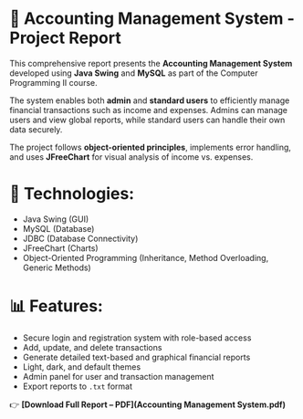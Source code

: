 # 📄 Accounting Management System - Project Report

This comprehensive report presents the **Accounting Management System** developed using **Java Swing** and **MySQL** as part of the Computer Programming II course.

The system enables both **admin** and **standard users** to efficiently manage financial transactions such as income and expenses. Admins can manage users and view global reports, while standard users can handle their own data securely.

The project follows **object-oriented principles**, implements error handling, and uses **JFreeChart** for visual analysis of income vs. expenses.

# 🔧 Technologies:
- Java Swing (GUI)
- MySQL (Database)
- JDBC (Database Connectivity)
- JFreeChart (Charts)
- Object-Oriented Programming (Inheritance, Method Overloading, Generic Methods)

# 📊 Features:
- Secure login and registration system with role-based access
- Add, update, and delete transactions
- Generate detailed text-based and graphical financial reports
- Light, dark, and default themes
- Admin panel for user and transaction management
- Export reports to `.txt` format

 👉 **[Download Full Report – PDF](Accounting Management System.pdf)**  
